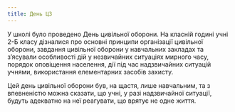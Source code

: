 ```yaml
---
title: День ЦЗ
---
```


У школі було проведено День цивільної оборони. На класній годині учні 2-Б класу дізналися про основні принципи організації цивільної оборони, завдання цивільної оборони у навчальних закладах та з’ясували особливості дій у незвичайних ситуаціях мирного часу, порядок оповіщення населення, дії під час надзвичайних ситуацій учнями, використання елементарних засобів захисту.

Цей день цивільної оборони був, на щастя, лише навчальним, та з впевненістю можна сказати, що учні, у разі надзвичайної ситуації, будуть адекватно на неї реагувати, що врятує не одне життя.

<slideshow id="72157648766420608"></slideshow>
